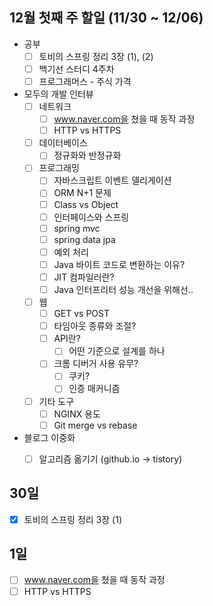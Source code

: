 ## 12월 첫째 주 할일 (11/30 ~ 12/06)

- 공부
  - [ ] 토비의 스프링 정리 3장 (1), (2)
  - [ ] 백기선 스터디 4주차
  - [ ] 프로그래머스 - 주식 가격
- 모두의 개발 인터뷰
  - [ ] 네트워크
    - [ ] www.naver.com을 쳤을 때 동작 과정
    - [ ] HTTP vs HTTPS 
  - [ ] 데이터베이스
    - [ ] 정규화와 반정규화
  - [ ] 프로그래밍
    - [ ] 자바스크립트 이벤트 델리게이션
    - [ ] ORM N+1 문제
    - [ ] Class vs Object 
    - [ ] 인터페이스와 스프링
    - [ ] spring mvc
    - [ ] spring data jpa
    - [ ] 예외 처리
    - [ ] Java 바이트 코드로 변환하는 이유?
    - [ ] JIT 컴파일러란?
    - [ ] Java 인터프리터 성능 개선을 위해선..
  - [ ] 웹
    - [ ] GET vs POST
    - [ ] 타임아웃 종류와 조절?
    - [ ] API란?
      - [ ] 어떤 기준으로 설계를 하나
    - [ ] 크롬 디버거 사용 유무?
      - [ ] 쿠키?
      - [ ] 인증 매커니즘
  - [ ] 기타 도구
    - [ ] NGINX 용도
    - [ ] Git merge vs rebase
  
- 블로그 이중화
  - [ ] 알고리즘 옮기기 (github.io -> tistory)


## 30일

- [x] 토비의 스프링 정리 3장 (1)


## 1일

- [ ] www.naver.com을 쳤을 때 동작 과정
- [ ] HTTP vs HTTPS 